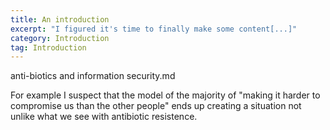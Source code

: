 ```yaml
---
title: An introduction
excerpt: "I figured it's time to finally make some content[...]"
category: Introduction
tag: Introduction
---
```


anti-biotics and information security.md

For example I suspect that the model of the majority of "making it harder to compromise us than the other people" ends up creating a situation not unlike what we see with antibiotic resistence. 
